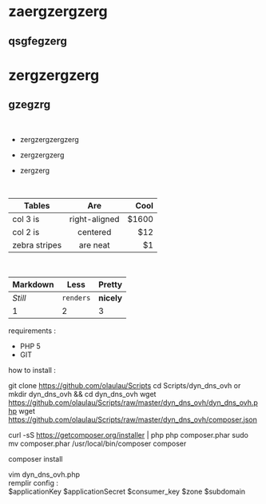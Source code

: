 # zaergzergzerg


## qsgfegzerg

zergzergzerg
============

gzegzrg
-------

&nbsp;
 - zergzergzergzerg

 - zergzergzerg
 - zergzerg

 &nbsp;

| Tables        | Are           | Cool  |
| ------------- |:-------------:| -----:|
| col 3 is      | right-aligned | $1600 |
| col 2 is      | centered      |   $12 |
| zebra stripes | are neat      |    $1 |

&nbsp;

Markdown | Less | Pretty
--- | --- | ---
*Still* | `renders` | **nicely**
1 | 2 | 3




requirements :
- PHP 5
- GIT


how to install :

git clone https://github.com/olaulau/Scripts
cd Scripts/dyn_dns_ovh
or
mkdir dyn_dns_ovh && cd dyn_dns_ovh
wget https://github.com/olaulau/Scripts/raw/master/dyn_dns_ovh/dyn_dns_ovh.php
wget https://github.com/olaulau/Scripts/raw/master/dyn_dns_ovh/composer.json

curl -sS https://getcomposer.org/installer | php
php composer.phar
sudo mv composer.phar /usr/local/bin/composer
composer

composer install

vim dyn_dns_ovh.php  
remplir config :  
$applicationKey $applicationSecret $consumer_key
$zone $subdomain
